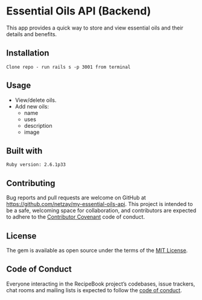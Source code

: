# Essential Oils API (Backend)

This app provides a quick way to store and view essential oils and their details and benefits.


## Installation

    Clone repo - run rails s -p 3001 from terminal

## Usage

- View/delete oils.
- Add new oils:
  - name 
  - uses
  - description
  - image
  
## Built with

	Ruby version: 2.6.1p33

## Contributing

Bug reports and pull requests are welcome on GitHub at https://github.com/netzay/my-essential-oils-api. This project is intended to be a safe, welcoming space for collaboration, and contributors are expected to adhere to the [Contributor Covenant](http://contributor-covenant.org) code of conduct.

## License

The gem is available as open source under the terms of the [MIT License](https://opensource.org/licenses/MIT).

## Code of Conduct

Everyone interacting in the RecipeBook project’s codebases, issue trackers, chat rooms and mailing lists is expected to follow the [code of conduct](https://github.com/netzay/my-essential-oils-api/blob/master/CODE_OF_CONDUCT.md).
